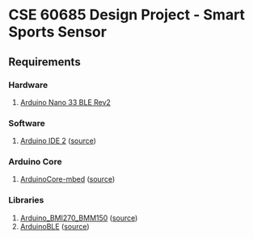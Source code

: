 # CSE 60685 Design Project - Smart Sports Sensor

## Requirements

### Hardware

1. [Arduino Nano 33 BLE Rev2]

### Software

1. [Arduino IDE 2] ([source](https://github.com/arduino/arduino-ide))

### Arduino Core

1. [ArduinoCore-mbed] ([source](https://github.com/arduino/ArduinoCore-mbed))

### Libraries

1. [Arduino_BMI270_BMM150] ([source](https://github.com/arduino-libraries/Arduino_BMI270_BMM150))
1. [ArduinoBLE] ([source](https://github.com/arduino-libraries/ArduinoBLE))

[Arduino Nano 33 BLE Rev2]: https://docs.arduino.cc/hardware/nano-33-ble-rev2/
[Arduino IDE 2]: https://docs.arduino.cc/software/ide/
[ArduinoCore-mbed]: https://docs.arduino.cc/software/ide-v1/tutorials/getting-started/cores/arduino-mbed_nano/
[Arduino_BMI270_BMM150]: https://docs.arduino.cc/libraries/arduino_bmi270_bmm150/
[ArduinoBLE]: https://docs.arduino.cc/libraries/arduinoble/

